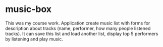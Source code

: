 # music-box
This was my course work. Application create music list with forms for description about tracks
(name, performer, how many people listened tracks). It can save this list and load another list,
display top 5 performers by listening and play music.
